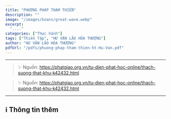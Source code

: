 ```yaml
---
title: "PHƯƠNG PHÁP THAM THIỀN"
description: ""
image: "/images/koans/great-wave.webp"
excerpt:
  "...."
categories: ["Thực hành"]
tags: ["Thiền Tập", "HƯ VÂN LÃO HÒA THƯỢNG"]
author: "HƯ VÂN LÃO HÒA THƯỢNG"
pdfUrl: "/pdfs/phuong-phap-tham-thien-ht-Hu-Van.pdf"
---
```




<hr class="blog-rule" />

> ✨ Nguồn: https://phatgiao.org.vn/tu-dien-phat-hoc-online/thach-suong-that-khu-k42432.html

> ✨ Nguồn: https://phatgiao.org.vn/tu-dien-phat-hoc-online/thach-suong-that-khu-k42432.html

***

## ℹ️ Thông tin thêm

[^1]: ⭐️ <a href="https://phatgiao.org.vn/tu-dien-phat-hoc-online/thach-suong-khanh-chu-k5301.html" target="_blank">TS THẠCH SƯƠNG KHÁNH CHƯ</a>
